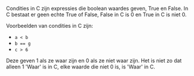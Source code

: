 Condities in C zijn expressies die boolean waardes geven, True en False.
In C bestaat er geen echte True of False, False in C is 0 en True in C is niet 0.

Voorbeelden van condities in C zijn:
 - `a < b`
 - `b == g`
 - `c > 6`

Deze geven 1 als ze waar zijn en 0 als ze niet waar zijn.
Het is niet zo dat alleen 1 'Waar' is in C, elke waarde die niet 0 is, is 'Waar' in C.
